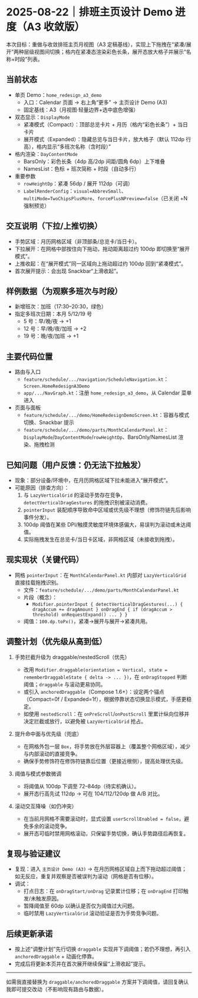 # 2025-08-22｜排班主页设计 Demo 进度（A3 收敛版）

本次目标：重做与收敛排班主页月视图（A3 定稿基线），实现上下拖拽在“紧凑/展开”两种层级视图间切换；格内在紧凑态渲染彩色长条，展开态放大格子并展示“名称+时段”列表。

## 当前状态
- 单页 Demo：`home_redesign_a3_demo`
  - 入口：Calendar 页面 → 右上角“更多” → 主页设计 Demo (A3)
  - 固定基线：A3（月视图·轻量边界+选中底色增强）
- 双态显示：`DisplayMode`
  - 紧凑模式（Compact）：顶部总览卡片 + 月历（格内“彩色长条”）+ 当日卡片
  - 展开模式（Expanded）：隐藏总览与当日卡片，放大格子（默认 112dp 行高），格内显示“多班次名称（含时段）”
- 格内渲染：`DayContentMode`
  - BarsOnly：彩色长条（4dp 高/2dp 间距/圆角 6dp）上下堆叠
  - NamesList：色标 + 班次简称 + 时段（自动多行）
- 重要参数
  - `rowHeightDp`：紧凑 56dp / 展开 112dp（可调）
  - `LabelRenderConfig`：`visual=AbbrevSmall`、`multiMode=TwoChipsPlusMore`、`forcePlusNPreview=false`（已关闭 +N 强制预览）

## 交互说明（下拉/上推切换）
- 手势区域：月历网格区域（非顶部条/总览卡/当日卡）。
- 下拉展开：在网格中部按住向下拖动，拖动距离超过约 100dp 即切换至“展开模式”。
- 上推收起：在“展开模式”同一区域向上拖动超过约 100dp 回到“紧凑模式”。
- 首次展开提示：会出现 Snackbar“上滑收起”。

## 样例数据（为观察多班次与时段）
- 新增班次：加班（17:30–20:30，绿色）
- 指定多班次日期：本月 5/12/19 号
  - 5 号：早/晚/夜 → +1
  - 12 号：早/晚/夜/加班 → +2
  - 19 号：晚/夜/加班 → +1

## 主要代码位置
- 路由与入口
  - `feature/schedule/.../navigation/ScheduleNavigation.kt`：`Screen.HomeRedesignA3Demo`
  - `app/.../NavGraph.kt`：注册 `home_redesign_a3_demo`，从 Calendar 菜单进入
- 页面与面板
  - `feature/schedule/.../demo/HomeRedesignDemoScreen.kt`：容器与模式切换、Snackbar 提示
  - `feature/schedule/.../demo/parts/MonthCalendarPanel.kt`：`DisplayMode`/`DayContentMode`/`rowHeightDp`、BarsOnly/NamesList 渲染、拖拽检测

## 已知问题（用户反馈：仍无法下拉触发）
- 现象：部分设备/环境中，在月历网格区域下拉未能进入“展开模式”。
- 可能原因（排查方向）：
  1) 与 `LazyVerticalGrid` 的滚动手势存在竞争，`detectVerticalDragGestures` 的拖拽识别被滚动消费。
  2) `pointerInput` 装配顺序导致命中区域或优先级不理想（修饰符链先后影响事件分发）。
  3) 100dp 阈值在某些 DPI/触摸灵敏度环境体感偏大，易误判为滚动或未达阈值。
  4) 实际拖拽发生在总览卡/当日卡区域，非网格区域（未接收到拖拽）。

## 现实现状（关键代码）
- 网格 `pointerInput`：在 `MonthCalendarPanel.kt` 内部对 `LazyVerticalGrid` 直接挂载拖拽识别。
  - 文件：`feature/schedule/.../demo/parts/MonthCalendarPanel.kt`
  - 片段（概念）：
    - `Modifier.pointerInput { detectVerticalDragGestures(...) { dragAccum += dragAmount } onDragEnd { if (dragAccum > threshold) onRequestExpand() ... } }`
  - 阈值：`100.dp.toPx()`，紧凑→展开与展开→紧凑共用。

## 调整计划（优先级从高到低）
1) 手势拦截升级为 draggable/nestedScroll（优先）
   - 改用 `Modifier.draggable(orientation = Vertical, state = rememberDraggableState { delta -> ... })`，在 `onDragStopped` 判断阈值；`draggable` 与滚动更易协同。
   - 或引入 `anchoredDraggable`（Compose 1.6+）：设定两个锚点（Compact=0f / Expanded=1f），根据停靠状态切换显示模式，手感更稳定。
   - 如使用 `nestedScroll`：在 `onPreScroll`/`onPostScroll` 里累计纵向位移并决定拦截或放行，以避免被 `LazyVerticalGrid` 抢占。

2) 提升命中面与优先级（兜底）
   - 在网格外包一层 `Box`，将手势放在外层容器上（覆盖整个网格区域），减少与内部滚动的直接竞争。
   - 确保手势修饰符在修饰符链靠后位置（更接近根侧），提高处理优先级。

3) 阈值与模式参数微调
   - 将阈值从 100dp 下调至 72–84dp（待实机确认）。
   - 展开态行高先试 112dp → 可在 104/112/120dp 做 A/B 对比。

4) 滚动交互降噪（如仍冲突）
   - 在当前月网格不需要滚动时，显式设置 `userScrollEnabled = false`，避免多余的滚动竞争。
   - 展开态可临时禁用网格滚动，只保留手势切换，确认手势路径后再恢复。

## 复现与验证建议
- 复现：进入 `主页设计 Demo (A3)` → 在月历网格区域自上而下拖动超过阈值；如无反应，重复并观察是否被误判为滚动（网格是否有位移）。
- 调试：
  - 打点日志：在 `onDragStart/onDrag` 记录累计位移；在 `onDragEnd` 打印触发/未触发原因。
  - 暂降阈值至 60dp 以确认是否仅为阈值过大问题。
  - 临时禁用 `LazyVerticalGrid` 滚动验证是否为手势竞争问题。

## 后续更新承诺
- 按上述“调整计划”先行切换 `draggable` 实现并下调阈值；若仍不理想，再引入 `anchoredDraggable` + 动画化停靠。
- 完成后将更新本页并在首次展开继续保留“上滑收起”提示。

---
如需我直接替换为 `draggable/anchoredDraggable` 方案并下调阈值，请回复确认我即可提交改动（不影响现有路由与数据）。
